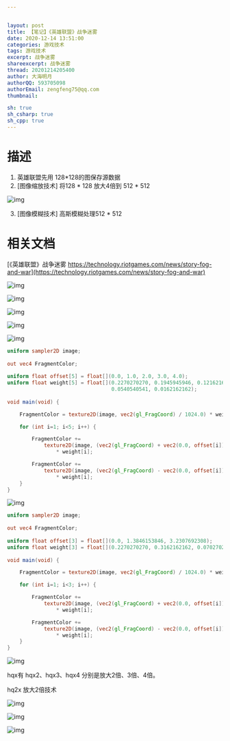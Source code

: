 ```yaml
---


layout: post
title: 【笔记】《英雄联盟》战争迷雾
date: 2020-12-14 13:51:00
categories: 游戏技术
tags: 游戏技术
excerpt: 战争迷雾
shareexcerpt: 战争迷雾
thread: 20201214205400
author: 大海明月
authorQQ: 593705098
authorEmail: zengfeng75@qq.com
thumbnail:

sh: true
sh_csharp: true
sh_cpp: true
---
```






# 描述

1. 英雄联盟先用 128*128的图保存源数据
2. [图像缩放技术] 将128 * 128 放大4倍到 512 * 512

![img](https://blog.ihaiu.com/assets/docpic/2020-12-14-笔记-战争迷雾/fow_diagram.png)

3. [图像模糊技术] 高斯模糊处理512 * 512





# 相关文档

[《英雄联盟》战争迷雾 https://technology.riotgames.com/news/story-fog-and-war](https://technology.riotgames.com/news/story-fog-and-war)

[高斯模糊]: https://en.wikipedia.org/wiki/Gaussian_blur

![img](https://blog.ihaiu.com/assets/docpic/2020-12-14-笔记-战争迷雾/image-20201214213612475.png)



[线性采用的高效高斯模糊]: http://rastergrid.com/blog/2010/09/efficient-gaussian-blur-with-linear-sampling/

![img](https://blog.ihaiu.com/assets/docpic/2020-12-14-笔记-战争迷雾/gaussian_function_2D.png)

![img](https://blog.ihaiu.com/assets/docpic/2020-12-14-笔记-战争迷雾/gaussian_graph.png)

![img](https://blog.ihaiu.com/assets/docpic/2020-12-14-笔记-战争迷雾/gaussian_function_1D.png)

![img](https://blog.ihaiu.com/assets/docpic/2020-12-14-笔记-战争迷雾/binomial_coeff2.png)

```glsl
uniform sampler2D image;
 
out vec4 FragmentColor;
 
uniform float offset[5] = float[](0.0, 1.0, 2.0, 3.0, 4.0);
uniform float weight[5] = float[](0.2270270270, 0.1945945946, 0.1216216216,
                                  0.0540540541, 0.0162162162);
 
void main(void) {

    FragmentColor = texture2D(image, vec2(gl_FragCoord) / 1024.0) * weight[0];

    for (int i=1; i<5; i++) {

        FragmentColor +=
            texture2D(image, (vec2(gl_FragCoord) + vec2(0.0, offset[i])) / 1024.0)
                * weight[i];

        FragmentColor +=
            texture2D(image, (vec2(gl_FragCoord) - vec2(0.0, offset[i])) / 1024.0)
                * weight[i];
    }
}
```

![img](https://blog.ihaiu.com/assets/docpic/2020-12-14-笔记-战争迷雾/gaussian_weight_equation.png)

```glsl
uniform sampler2D image;
 
out vec4 FragmentColor;
 
uniform float offset[3] = float[](0.0, 1.3846153846, 3.2307692308);
uniform float weight[3] = float[](0.2270270270, 0.3162162162, 0.0702702703);
 
void main(void) {

    FragmentColor = texture2D(image, vec2(gl_FragCoord) / 1024.0) * weight[0];

    for (int i=1; i<3; i++) {

        FragmentColor +=
            texture2D(image, (vec2(gl_FragCoord) + vec2(0.0, offset[i])) / 1024.0)
                * weight[i];

        FragmentColor +=
            texture2D(image, (vec2(gl_FragCoord) - vec2(0.0, offset[i])) / 1024.0)
                * weight[i];
    }
}
```



[图像滤镜 可分离性]: https://en.wikipedia.org/wiki/Separable_filter
[缩放图像技术 hqx]: https://en.wikipedia.org/wiki/Hqx

![img](https://blog.ihaiu.com/assets/docpic/2020-12-14-笔记-战争迷雾/image-20201214212934623.png)





[缩放图像技术 hqx 滤镜代码和原理]: http://blog.pkh.me/p/19-butchering-hqx-scaling-filters.html

hqx有 hqx2、hqx3、hqx4 分别是放大2倍、3倍、4倍。

hq2x 放大2倍技术

![img](https://blog.ihaiu.com/assets/docpic/2020-12-14-笔记-战争迷雾/hq2x-all-combs.png)





[缩放图像技术论文 SIGGRAPH 2011]: http://johanneskopf.de/publications/pixelart/

![img](https://blog.ihaiu.com/assets/docpic/2020-12-14-笔记-战争迷雾/image-20201214213808608.png)





[缩放图像技术 不同算法效果展示]: http://johanneskopf.de/publications/pixelart/supplementary/multi_comparison.html

![img](https://blog.ihaiu.com/assets/docpic/2020-12-14-笔记-战争迷雾/image-20201214214018715.png)
